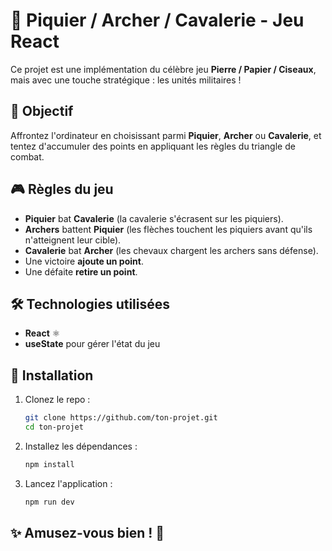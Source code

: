 # 🏹 Piquier / Archer / Cavalerie - Jeu React  

Ce projet est une implémentation du célèbre jeu **Pierre / Papier / Ciseaux**, mais avec une touche stratégique : les unités militaires !  

## 🚀 Objectif  
Affrontez l'ordinateur en choisissant parmi **Piquier**, **Archer** ou **Cavalerie**, et tentez d'accumuler des points en appliquant les règles du triangle de combat.  

## 🎮 Règles du jeu  
- **Piquier** bat **Cavalerie** (la cavalerie s'écrasent sur les piquiers).  
- **Archers** battent **Piquier** (les flèches touchent les piquiers avant qu'ils n'atteignent leur cible).  
- **Cavalerie** bat **Archer** (les chevaux chargent les archers sans défense).  
- Une victoire **ajoute un point**.  
- Une défaite **retire un point**.   

## 🛠️ Technologies utilisées  
- **React** ⚛️  
- **useState** pour gérer l'état du jeu  

## 📌 Installation  
1. Clonez le repo :  
   ```bash
   git clone https://github.com/ton-projet.git
   cd ton-projet
   ```
2. Installez les dépendances :  
   ```bash
   npm install
   ```
3. Lancez l'application :  
   ```bash
   npm run dev
   ```

## ✨ Amusez-vous bien ! 🎯  

